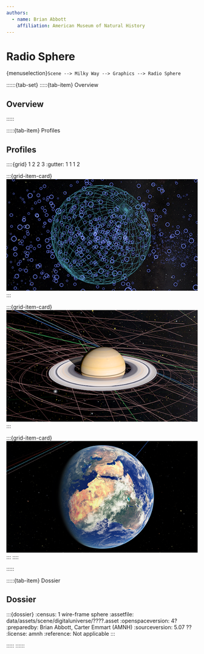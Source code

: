 ```yaml
---
authors:
  - name: Brian Abbott
    affiliation: American Museum of Natural History
---
```



# Radio Sphere

{menuselection}`Scene --> Milky Way --> Graphics --> Radio Sphere`


::::::{tab-set}
:::::{tab-item} Overview

## Overview


:::::


:::::{tab-item} Profiles

## Profiles

::::{grid} 1 2 2 3
:gutter: 1 1 1 2

:::{grid-item-card} [](/profiles/default/index)
[![default profile](/profiles/default/profile_default_icon.png)](/profiles/default/index)
:::


:::{grid-item-card} [](/profiles/default-full/index)
[![default-full profile](/profiles/default-full/profile_default_full_icon.png)](/profiles/default-full/index)
:::


:::{grid-item-card} [](/profiles/offline/index)
[![offline profile](/profiles/offline/profile_offline_icon.png)](/profiles/offline/index)
:::
::::

:::::


:::::{tab-item} Dossier

## Dossier

:::{dossier}
:census: 1 wire-frame sphere
:assetfile: data/assets/scene/digitaluniverse/????.asset
:openspaceversion: 4?
:preparedby: Brian Abbott, Carter Emmart (AMNH)
:sourceversion: 5.07 ??
:license: amnh
:reference: Not applicable
:::

:::::
::::::
